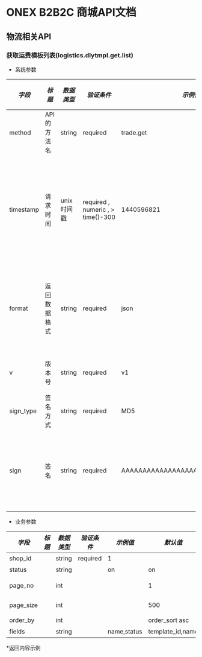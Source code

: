 # ONEX B2B2C 商城API文档

## 物流相关API

###  获取运费模板列表(logistics.dlytmpl.get.list)

* 系统参数

| *字段* | *标题* | *数据类型* | *验证条件* | *示例值* | *默认值* | *详细说明* |
| ------------- | ------------- | ------------- | ------------- | ------------- | ------------- | ------------- |
| method | API的方法名 | string | required | trade.get | null | 标识请求的是哪个API |
| timestamp | 请求时间 | unix时间戳 | required , numeric , > time()-300 | 1440596821 | null | 标识API请求的发起时间，如果超时300秒则拒绝请求 |
| format | 返回数据格式 | string | required | json | json | 返回数据是json格式的，目前只支持json |
| v | 版本号 | string | required | v1 | null | 标识该接口的版本 |
| sign_type | 签名方式 | string | required | MD5 | null | 标识签名算法 |
| sign | 签名 | string | required | AAAAAAAAAAAAAAAAAAAAAAAAAAAAAAAAA | null | 数据签名，32位长度16进制数字 |


* 业务参数

| *字段* | *标题* | *数据类型* | *验证条件* | *示例值* | *默认值* | *详细说明* |
| ------------- | ------------- | ------------- | ------------- | ------------- | ------------- | ------------- |
| shop_id |  | string | required | 1 |  | 店铺id |
| status |  | string |  | on | on | 模板状态 |
| page_no |  | int |  |  | 1 | 分页当前页码,1<=no<=499 |
| page_size |  | int |  |  | 500 | 分页每页条数(1<=size<=1000) |
| order_by |  | int |  |  |  order_sort asc | 排序方式 |
| fields |  | string |  | name,status | template_id,name | 所需字段 |


*返回内容示例

```



```

